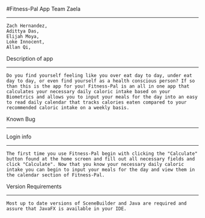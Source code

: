 #Fitness-Pal App
Team Zaela
***********
    Zach Hernandez, 
    Adittya Das, 
    Elijah Moya, 
    Loke Innocent, 
    Allan Qi, 
    
Description of app
*********************
    Do you find yourself feeling like you over eat day to day, under eat day to day, or even find yourself as a health conscious person? If so than this is the app for you! Fitness-Pal is an all in one app that calculates your necessary daily caloric intake based on your Biometrics and allows you to input your meals for the day into an easy to read daily calendar that tracks calories eaten compared to your recommended caloric intake on a weekly basis.  
    
Known Bug
*************


Login info
***********
    The first time you use Fitness-Pal begin with clicking the "Calculate" button found at the home screen and fill out all necessary fields and click "Calculate". Now that you know your necessary daily caloric intake you can begin to input your meals for the day and view them in the calendar section of Fitness-Pal.
    
Version Requirements
**********************
    Most up to date versions of SceneBuilder and Java are required and assure that JavaFX is available in your IDE.
